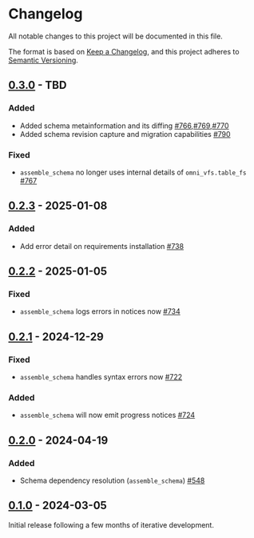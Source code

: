 # Changelog

All notable changes to this project will be documented in this file.

The format is based on [Keep a Changelog](https://keepachangelog.com/en/1.0.0/), and this project adheres
to [Semantic Versioning](https://semver.org/spec/v2.0.0.html).

## [0.3.0] - TBD

### Added

* Added schema metainformation and its diffing [#766](https://github.com/omnigres/omnigres/pull/766),[#769](https://github.com/omnigres/omnigres/pull/769),[#770](https://github.com/omnigres/omnigres/pull/770)
* Added schema revision capture and migration capabilities [#790](https://github.com/omnigres/omnigres/pull/790)

### Fixed

* `assemble_schema` no longer uses internal details of `omni_vfs.table_fs` [#767](https://github.com/omnigres/omnigres/pull/767)

## [0.2.3] - 2025-01-08

### Added

* Add error detail on requirements installation [#738](https://github.com/omnigres/omnigres/pull/738)

## [0.2.2] - 2025-01-05

### Fixed

* `assemble_schema` logs errors in notices now [#734](https://github.com/omnigres/omnigres/pull/734)

## [0.2.1] - 2024-12-29

### Fixed

* `assemble_schema` handles syntax errors now [#722](https://github.com/omnigres/omnigres/pull/722)

### Added

* `assemble_schema` will now emit progress notices [#724](https://github.com/omnigres/omnigres/pull/724)

## [0.2.0] - 2024-04-19

### Added

* Schema dependency resolution (`assemble_schema`) [#548](https://github.com/omnigres/omnigres/pull/548)

## [0.1.0] - 2024-03-05

Initial release following a few months of iterative development.

[Unreleased]: https://github.com/omnigres/omnigres/commits/next/omni_schema

[0.1.0]: [https://github.com/omnigres/omnigres/pull/511]

[0.2.0]: [https://github.com/omnigres/omnigres/pull/567]

[0.2.1]: [https://github.com/omnigres/omnigres/pull/721]

[0.2.2]: [https://github.com/omnigres/omnigres/pull/734]

[0.2.3]: [https://github.com/omnigres/omnigres/pull/738]

[0.3.0]: [https://github.com/omnigres/omnigres/pull/766]
